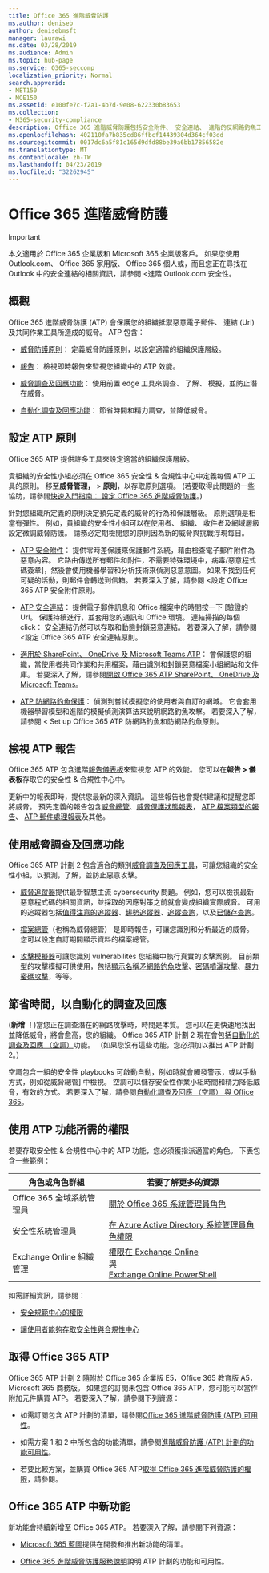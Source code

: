 ```yaml
---
title: Office 365 進階威脅防護
ms.author: deniseb
author: denisebmsft
manager: laurawi
ms.date: 03/28/2019
ms.audience: Admin
ms.topic: hub-page
ms.service: O365-seccomp
localization_priority: Normal
search.appverid:
- MET150
- MOE150
ms.assetid: e100fe7c-f2a1-4b7d-9e08-622330b83653
ms.collection:
- M365-security-compliance
description: Office 365 進階威脅防護包括安全附件、 安全連結、 進階的反網路釣魚工具、 報告工具和威脅智慧功能。
ms.openlocfilehash: 402110fa7b835cd86ffbcf14439304d364cf03dd
ms.sourcegitcommit: 0017dc6a5f81c165d9dfd88be39a6bb17856582e
ms.translationtype: MT
ms.contentlocale: zh-TW
ms.lasthandoff: 04/23/2019
ms.locfileid: "32262945"
---
```

# <a name="office-365-advanced-threat-protection"></a>Office 365 進階威脅防護

> [!IMPORTANT]
> 本文適用於 Office 365 企業版和 Microsoft 365 企業版客戶。 如果您使用 Outlook.com、 Office 365 家用版、 Office 365 個人或，而且您正在尋找在 Outlook 中的安全連結的相關資訊，請參閱 <<c0>進階 Outlook.com 安全性。

## <a name="overview"></a>概觀

Office 365 進階威脅防護 (ATP) 會保護您的組織抵禦惡意電子郵件、 連結 (Url) 及共同作業工具所造成的威脅。 ATP 包含：

- [威脅防護原則](#configure-atp-policies)： 定義威脅防護原則，以設定適當的組織保護層級。 

- [報告](#view-atp-reports)： 檢視即時報告來監視您組織中的 ATP 效能。 

- [威脅調查及回應功能](#use-threat-investigation-and-response-capabilities)： 使用前置 edge 工具來調查、 了解、 模擬，並防止潛在威脅。 

- [自動化調查及回應功能](#save-time-with-automated-investigation-and-response)： 節省時間和精力調查，並降低威脅。

## <a name="configure-atp-policies"></a>設定 ATP 原則

Office 365 ATP 提供許多工具來設定適當的組織保護層級。 

貴組織的安全性小組必須在 Office 365 安全性 & 合規性中心中定義每個 ATP 工具的原則。 移至**威脅管理，** > **原則**，以存取原則選項。 (若要取得此問題的一些協助，請參閱[快速入門指南： 設定 Office 365 進階威脅防護](checklist-atp-setup.md)。)

針對您組織所定義的原則決定預先定義的威脅的行為和保護層級。 原則選項是相當有彈性。 例如，貴組織的安全性小組可以在使用者、 組織、 收件者及網域層級設定微調威脅防護。 請務必定期檢閱您的原則因為新的威脅與挑戰浮現每日。  

- [ATP 安全附件](atp-safe-attachments.md)： 提供零時差保護來保護郵件系統，藉由檢查電子郵件附件為惡意內容。 它路由傳送所有郵件和附件，不需要特殊環境中，病毒/惡意程式碼簽章]，然後會使用機器學習和分析技術來偵測惡意意圖。 如果不找到任何可疑的活動，則郵件會轉送到信箱。 若要深入了解，請參閱 <<c0>設定 Office 365 ATP 安全附件原則。

- [ATP 安全連結](atp-safe-links.md)： 提供電子郵件訊息和 Office 檔案中的時間按一下 [驗證的 Url。 保護持續進行，並套用您的通訊和 Office 環境。 連結掃描的每個 click： 安全連結仍然可以存取和動態封鎖惡意連結。 若要深入了解，請參閱 <<c0>設定 Office 365 ATP 安全連結原則。 

- [適用於 SharePoint、 OneDrive 及 Microsoft Teams ATP](atp-for-spo-odb-and-teams.md)： 會保護您的組織，當使用者共同作業和共用檔案，藉由識別和封鎖惡意檔案小組網站和文件庫。 若要深入了解，請參閱[開啟 Office 365 ATP SharePoint、 OneDrive 及 Microsoft Teams](turn-on-atp-for-spo-odb-and-teams.md)。 

- [ATP 防網路釣魚保護](atp-anti-phishing.md)： 偵測到嘗試模擬您的使用者與自訂的網域。 它會套用機器學習模型和進階的模擬偵測演算法來說明網路釣魚攻擊。 若要深入了解，請參閱 < <b0>Set up Office 365 ATP 防網路釣魚和防網路釣魚原則</b0>。

## <a name="view-atp-reports"></a>檢視 ATP 報告

Office 365 ATP 包含進階[報告儀表板](view-reports-for-atp.md)來監視您 ATP 的效能。 您可以在**報告 > 儀表板**存取它的安全性 & 合規性中心中。 

更新中的報表即時，提供您最新的深入資訊。 這些報告也會提供建議和提醒您即將威脅。 預先定義的報告包含[威脅總管](use-explorer-in-security-and-compliance.md)、[威脅保護狀態報表](view-reports-for-atp.md#threat-protection-status-report)， [ATP 檔案類型的報告](view-reports-for-atp.md#atp-file-types-report)、 [ATP 郵件處理報表](view-reports-for-atp.md#atp-message-disposition-report)及其他。 

## <a name="use-threat-investigation-and-response-capabilities"></a>使用威脅調查及回應功能

Office 365 ATP 計劃 2 包含適合的類別[威脅調查及回應工具](office-365-ti.md)，可讓您組織的安全性小組，以預測，了解，並防止惡意攻擊。 

- [威脅追蹤器](threat-trackers.md)提供最新智慧主流 cybersecurity 問題。 例如，您可以檢視最新惡意程式碼的相關資訊，並採取的因應對策之前就會變成組織實際威脅。 可用的追蹤器包括[值得注意的追蹤器](threat-trackers.md#noteworthy-trackers)、[趨勢追蹤器](threat-trackers.md#trending-trackers)、[追蹤查詢](threat-trackers.md#tracked-queries)，以及[已儲存查詢](threat-trackers.md#saved-queries)。

- [檔案總管](use-explorer-in-security-and-compliance.md)（也稱為威脅總管） 是即時報告，可讓您識別和分析最近的威脅。 您可以設定自訂期間顯示資料的檔案總管。

- [攻擊模擬器](attack-simulator.md)可讓您識別 vulnerabilites 您組織中執行真實的攻擊案例。 目前類型的攻擊模擬可供使用，包括[顯示名稱矛網路釣魚攻擊](attack-simulator.md#display-name-spear-phishing-attack)、[密碼噴灑攻擊](attack-simulator.md#password-spray-attack)、[暴力密碼攻擊](attack-simulator.md#brute-force-password-attack)，等等。
    
## <a name="save-time-with-automated-investigation-and-response"></a>節省時間，以自動化的調查及回應

(**新增 ！**)當您正在調查潛在的網路攻擊時，時間是本質。 您可以在更快速地找出並降低威脅，將會愈高，您的組織。 Office 365 ATP 計劃 2 現在會包括[自動化的調查及回應 （空調）](automated-investigation-response-office.md)功能。 （如果您沒有這些功能，您必須加以推出 ATP 計劃 2。）

空調包含一組的安全性 playbooks 可啟動自動，例如時就會觸發警示，或以手動方式，例如從威脅總管] 中檢視。 空調可以儲存安全性作業小組時間和精力降低威脅，有效的方式。 若要深入了解，請參閱[自動化調查及回應 （空調） 與 Office 365](automated-investigation-response-office.md)。

## <a name="permissions-required-to-use-atp-features"></a>使用 ATP 功能所需的權限

若要存取安全性 & 合規性中心中的 ATP 功能，您必須獲指派適當的角色。 下表包含一些範例：

|角色或角色群組  |若要了解更多的資源  |
|---------|---------|
|Office 365 全域系統管理員 |[關於 Office 365 系統管理員角色](https://docs.microsoft.com/office365/admin/add-users/about-admin-roles)|
|安全性系統管理員 |[在 Azure Active Directory 系統管理員角色權限](https://docs.microsoft.com/en-us/azure/active-directory/users-groups-roles/directory-assign-admin-roles)|
|Exchange Online 組織管理 |[權限在 Exchange Online](https://docs.microsoft.com/en-us/exchange/permissions-exo/permissions-exo) <br>與<br> [Exchange Online PowerShell](https://docs.microsoft.com/powershell/exchange/exchange-online/exchange-online-powershell?view=exchange-ps)|

如需詳細資訊，請參閱：

- [安全規範中心的權限](permissions-in-the-security-and-compliance-center.md) 

- [讓使用者能夠存取安全性與合規性中心](grant-access-to-the-security-and-compliance-center.md)

## <a name="get-office-365-atp"></a>取得 Office 365 ATP

Office 365 ATP 計劃 2 隨附於 Office 365 企業版 E5，Office 365 教育版 A5，Microsoft 365 商務版。 如果您的訂閱未包含 Office 365 ATP，您可能可以當作附加元件購買 ATP。 若要深入了解，請參閱下列資源：

- 如需訂閱包含 ATP 計劃的清單，請參閱[Office 365 進階威脅防護 (ATP) 可用性](https://docs.microsoft.com/office365/servicedescriptions/office-365-advanced-threat-protection-service-description#office-365-advanced-threat-protection-atp-availability)。

- 如需方案 1 和 2 中所包含的功能清單，請參閱[進階威脅防護 (ATP) 計劃的功能可用性](https://docs.microsoft.com/office365/servicedescriptions/office-365-advanced-threat-protection-service-description#feature-availability-across-advanced-threat-protection-atp-plans)。

- 若要比較方案，並購買 Office 365 ATP[取得 Office 365 進階威脅防護的權限](https://products.office.com/exchange/advance-threat-protection#pmg-allup-content)，請參閱。

## <a name="new-features-in-office-365-atp"></a>Office 365 ATP 中新功能

新功能會持續新增至 Office 365 ATP。 若要深入了解，請參閱下列資源：

- [Microsoft 365 藍圖](https://www.microsoft.com/microsoft-365/roadmap?filters=&searchterms=advanced%2Cthreat%2Cprotection)提供在開發和推出新功能的清單。

- [Office 365 進階威脅防護服務說明](https://docs.microsoft.com/en-us/office365/servicedescriptions/office-365-advanced-threat-protection-service-description#whats-new-in-office-365-advanced-threat-protection-atp)說明 ATP 計劃的功能和可用性。
